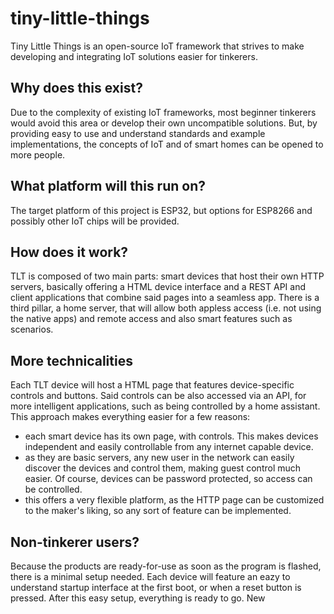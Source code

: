 # tiny-little-things
Tiny Little Things is an open-source IoT framework that strives to make developing and integrating IoT solutions easier for tinkerers.

## Why does this exist?
Due to the complexity of existing IoT frameworks, most beginner tinkerers would avoid this area or develop their own uncompatible solutions. But, by providing easy to use and understand standards and example implementations, the concepts of IoT and of smart homes can be opened to more people.

## What platform will this run on?
The target platform of this project is ESP32, but options for ESP8266 and possibly other IoT chips will be provided.

## How does it work?
TLT is composed of two main parts: smart devices that host their own HTTP servers, basically offering a HTML device interface and a REST API and client applications that combine said pages into a seamless app. There is a third pillar, a home server, that will allow both appless access (i.e. not using the native apps) and remote access and also smart features such as scenarios.

## More technicalities
Each TLT device will host a HTML page that features device-specific controls and buttons. Said controls can be also accessed via an API, for more intelligent applications, such as being controlled by a home assistant.
This approach makes everything easier for a few reasons:
* each smart device has its own page, with controls. This makes devices independent and easily controllable from any internet capable device.
* as they are basic servers, any new user in the network can easily discover the devices and control them, making guest control much easier. Of course, devices can be password protected, so access can be controlled.
* this offers a very flexible platform, as the HTTP page can be customized to the maker's liking, so any sort of feature can be implemented.

## Non-tinkerer users?
Because the products are ready-for-use as soon as the program is flashed, there is a minimal setup needed. Each device will feature an eazy to understand startup interface at the first boot, or when a reset button is pressed. After this easy setup, everything is ready to go. New 
